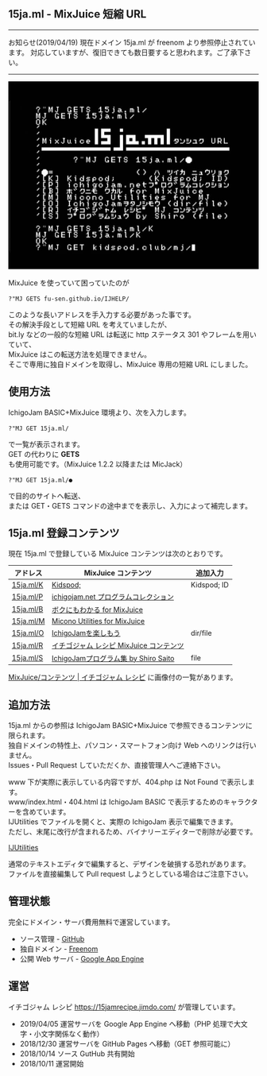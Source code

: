 ## 15ja.ml - MixJuice 短縮 URL

___

お知らせ(2019/04/19) 現在ドメイン 15ja.ml が freenom より参照停止されています。
対応していますが、復旧できても数日要すると思われます。ご了承下さい。

___

![15ja.ml スクリーンショット](/screenshot.jpg)

MixJuice を使っていて困っていたのが

```
?"MJ GETS fu-sen.github.io/IJHELP/
```

このような長いアドレスを手入力する必要があった事です。\
その解決手段として短縮 URL を考えていましたが、\
bit.ly などの一般的な短縮 URL は転送に http ステータス 301 やフレームを用いていて、\
MixJuice はこの転送方法を処理できません。\
そこで専用に独自ドメインを取得し、MixJuice 専用の短縮 URL にしました。

## 使用方法

IchigoJam BASIC+MixJuice 環境より、次を入力します。

```
?"MJ GET 15ja.ml/
```

で一覧が表示されます。\
GET の代わりに **GETS** も使用可能です。（MixJuice 1.2.2 以降または MicJack）

```
?"MJ GET 15ja.ml/●
```

で目的のサイトへ転送、<br>
または GET・GETS コマンドの途中までを表示し、入力によって補完します。

## 15ja.ml 登録コンテンツ

現在 15ja.ml で登録している MixJuice コンテンツは次のとおりです。

|アドレス|MixJuice コンテンツ|追加入力|
----|----|----
|[15ja.ml/K](https://github.com/fu-sen/15ja.ml/blob/master/K)|[Kidspod;](http://kidspod.club/)|Kidspod; ID|
|[15ja.ml/P](https://github.com/fu-sen/15ja.ml/blob/master/P)|[ichigojam.net プログラムコレクション](https://www.facebook.com/groups/ichigojam/permalink/718281468311609/)| |
|[15ja.ml/B](https://github.com/fu-sen/15ja.ml/blob/master/B)|[ボクにもわかる for MixJuice](https://blogs.yahoo.co.jp/bokunimowakaru/55369582.html)| |
|[15ja.ml/M](https://github.com/fu-sen/15ja.ml/blob/master/M)|[Micono Utilities for MixJuice](http://ijutilities.micutil.com/)| |
|[15ja.ml/O](https://github.com/fu-sen/15ja.ml/blob/master/O)|[IchigoJamを楽しもう](http://www.openspc2.org/reibun/IchigoJam/)|dir/file|
|[15ja.ml/R](https://github.com/fu-sen/15ja.ml/blob/master/R)|[イチゴジャム レシピ MixJuice コンテンツ](https://github.com/fu-sen/15jr.tk)| |
|[15ja.ml/S](https://github.com/fu-sen/15ja.ml/blob/master/S)|[IchigoJamプログラム集 by Shiro Saito](http://comich.net/ichigojam/)|file|

<a href="https://15jamrecipe.jimdo.com/mixjuice/%E3%82%B3%E3%83%B3%E3%83%86%E3%83%B3%E3%83%84/" target="_blank">MixJuice/コンテンツ | イチゴジャム レシピ</a> に画像付の一覧があります。

## 追加方法

15ja.ml からの参照は IchigoJam BASIC+MixJuice で参照できるコンテンツに限られます。\
独自ドメインの特性上、パソコン・スマートフォン向け Web へのリンクは行いません。\
Issues・Pull Request していただくか、直接管理人へご連絡下さい。

www 下が実際に表示している内容ですが、404.php は Not Found で表示します。\
www/index.html・404.html は IchigoJam BASIC で表示するためのキャラクターを含めています。\
IJUtilities でファイルを開くと、実際の IchigoJam 表示で編集できます。\
ただし、末尾に改行が含まれるため、バイナリーエディターで削除が必要です。

[IJUtilities](http://ijutilities.micutil.com/)

通常のテキストエディタで編集すると、デザインを破損する恐れがあります。\
ファイルを直接編集して Pull request しようとしている場合はご注意下さい。

## 管理状態

完全にドメイン・サーバ費用無料で運営しています。

* ソース管理 - [GitHub](https://github.com/)
* 独自ドメイン - [Freenom](https://www.freenom.com/)
* 公開 Web サーバ - [Google App Engine](https://cloud.google.com/appengine/docs/whatisgoogleappengine?hl=ja)

## 運営

イチゴジャム レシピ https://15jamrecipe.jimdo.com/ が管理しています。

* 2019/04/05 運営サーバを Google App Engine へ移動（PHP 処理で大文字・小文字関係なく動作）
* 2018/12/30 運営サーバを GitHub Pages へ移動（GET 参照可能に）
* 2018/10/14 ソース GutHub 共有開始
* 2018/10/11 運営開始

